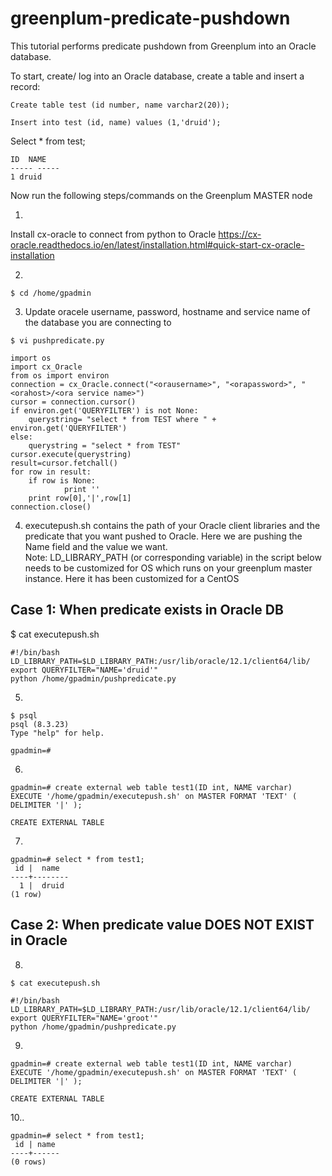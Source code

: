 # greenplum-predicate-pushdown

This tutorial performs predicate pushdown from Greenplum into an Oracle database.

To start, create/ log into an Oracle database, create a table and insert a record:
 
`Create table test (id number, name varchar2(20));`

`Insert into test (id, name) values (1,'druid');`

Select * from test;
```
ID  NAME                
----- -----
1 druid           	
```

Now run the following steps/commands on the Greenplum MASTER node

1.

Install cx-oracle to connect from python to Oracle
https://cx-oracle.readthedocs.io/en/latest/installation.html#quick-start-cx-oracle-installation 

2.
 
`$ cd /home/gpadmin`
 
3. Update oracele username, password, hostname and service name of the database you are connecting to
 
`$ vi pushpredicate.py `

```
import os
import cx_Oracle
from os import environ
connection = cx_Oracle.connect("<orausername>", "<orapassword>", "<orahost>/<ora service name>")
cursor = connection.cursor()
if environ.get('QUERYFILTER') is not None:
	querystring= "select * from TEST where " + environ.get('QUERYFILTER')
else:
	querystring = "select * from TEST"
cursor.execute(querystring)
result=cursor.fetchall()
for row in result:
	if row is None:
    		print ''
	print row[0],'|',row[1]
connection.close()
```

4. executepush.sh contains the path of your Oracle client libraries and the predicate that you want pushed to Oracle.
Here we are pushing the Name field and the value we want. <br/>
Note: LD_LIBRARY_PATH (or corresponding variable) in the script below needs to be customized for OS which runs on your greenplum master instance. Here it has been customized for a CentOS

## Case 1: When predicate exists in Oracle DB

$ cat executepush.sh 

```
#!/bin/bash
LD_LIBRARY_PATH=$LD_LIBRARY_PATH:/usr/lib/oracle/12.1/client64/lib/
export QUERYFILTER="NAME='druid'"
python /home/gpadmin/pushpredicate.py
 ```
5.
```
$ psql
psql (8.3.23)
Type "help" for help.
 
gpadmin=#
``` 
6.
```
gpadmin=# create external web table test1(ID int, NAME varchar) EXECUTE '/home/gpadmin/executepush.sh' on MASTER FORMAT 'TEXT' ( DELIMITER '|' );
 
CREATE EXTERNAL TABLE
 ```
 7.
``` 
gpadmin=# select * from test1;
 id |  name 
----+--------
  1 |  druid
(1 row)
 ```
##  Case 2: When predicate value DOES NOT EXIST in Oracle 

8.

`$ cat executepush.sh `
``` 
#!/bin/bash
LD_LIBRARY_PATH=$LD_LIBRARY_PATH:/usr/lib/oracle/12.1/client64/lib/
export QUERYFILTER="NAME='groot'"
python /home/gpadmin/pushpredicate.py
 ```
9.
```
gpadmin=# create external web table test1(ID int, NAME varchar) EXECUTE '/home/gpadmin/executepush.sh' on MASTER FORMAT 'TEXT' ( DELIMITER '|' );
 
CREATE EXTERNAL TABLE
``` 
10..
``` 
gpadmin=# select * from test1;
 id | name
----+------
(0 rows)
```
